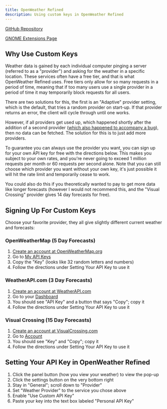 ```yaml
---
title: OpenWeather Refined
description: Using custom keys in OpenWeather Refined
---
```


[GitHub Repository](https://github.com/penguin-teal/gnome-openweather/)

[GNOME Extensions Page](https://extensions.gnome.org/extension/6655/)

## Why Use Custom Keys

Weather data is gained by each individual computer pinging a server
(referred to as a "provider") and asking for the weather in a specific
location. These services often have a free tier, and that is what OpenWeather
Refined uses. Free tiers only allow for so many requests in a period of time,
meaning that if too many users use a single provider in a period of time
it may temporarily block requests for all users.

There are two solutions for this, the first is an "Adaptive" provider setting,
which is the default, that tries a random provider on start-up. If that
provider returns an error, the client will cycle through until one works.

However, if all providers get used up, which happened shortly after the
addition of a second provider ([which also happened to accompany a
bug](https://github.com/penguin-teal/gnome-openweather/issues/32)), then no
data can be fetched. The solution for this is to just add more providers.

To guarantee you can always use the provider you want, you can sign up for
your own API key for free with the directions below. This makes you subject
to your own rates, and you're never going to exceed 1 million requests per
month or 60 requests per second alone. Note that you can still choose which
provider you want without your own key, it's just possible it will hit the
rate limit and temporarily cease to work.

You could also do this if you
theoretically wanted to pay to get more data like longer forecasts (however
I would not recommend this, and the "Visual Crossing" provider gives 14
day forecasts for free).

## Signing Up For Custom Keys

Choose your favorite provider, they all give slightly different current
weather and forecasts:

### OpenWeatherMap (5 Day Forecasts)

1. [Create an account at OpenWeatherMap.org](https://home.openweathermap.org/users/sign_up)
2. Go to [My API Keys](https://home.openweathermap.org/api_keys)
3. Copy the "Key" (looks like 32 random letters and numbers)
4. Follow the directions under Setting Your API Key to use it

### WeatherAPI.com (3 Day Forecasts)

1. [Create an account at WeatherAPI.com](https://www.weatherapi.com/signup.aspx)
2. Go to your [Dashboard](https://www.weatherapi.com/my/)
3. You should see "API Key" and a button that says "Copy"; copy it
4. Follow the directions under Setting Your API Key to use it

### Visual Crossing (15 Day Forecasts)

1. [Create an account at VisualCrossing.com](https://www.visualcrossing.com/sign-up)
2. Go to [Account](https://www.visualcrossing.com/account)
3. You should see "Key" and "Copy"; copy it
4. Follow the directions under Setting Your API Key to use it

## Setting Your API Key in OpenWeather Refined

1. Click the panel button (how you view your weather) to view the pop-up
2. Click the settings button on the very bottom right
3. Stay in "General"; scroll down to "Provider"
4. Set "Weather Provider" to the service you chose above
5. Enable "Use Custom API Key"
6. Paste your key into the text box labeled "Personal API Key"

